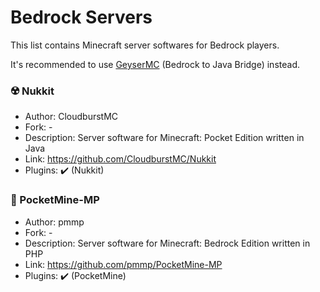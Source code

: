 # Bedrock Servers
This list contains Minecraft server softwares for Bedrock players.

It's recommended to use [GeyserMC](https://github.com/UeberallGebannt/server-softwares/blob/master/OTHERS.md#-geysermc) (Bedrock to Java Bridge) instead.
  
### ☢️ Nukkit
  - Author: CloudburstMC
  - Fork: -
  - Description: Server software for Minecraft: Pocket Edition written in Java
  - Link: https://github.com/CloudburstMC/Nukkit
  - Plugins: ✔️ (Nukkit)
  
### 💠 PocketMine-MP
  - Author: pmmp
  - Fork: -
  - Description: Server software for Minecraft: Bedrock Edition written in PHP
  - Link: https://github.com/pmmp/PocketMine-MP
  - Plugins: ✔️ (PocketMine)
